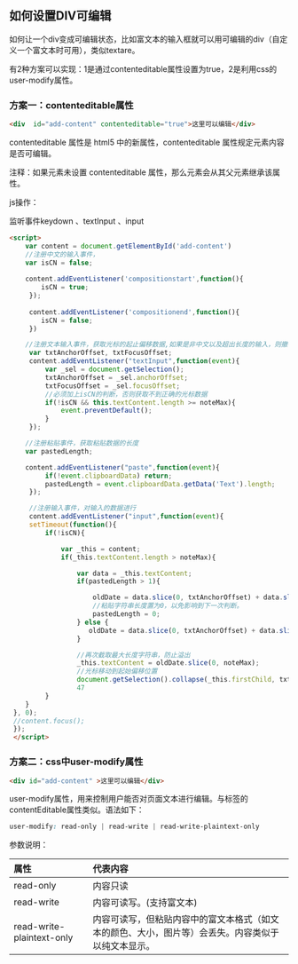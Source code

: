 ## 如何设置DIV可编辑

如何让一个div变成可编辑状态，比如富文本的输入框就可以用可编辑的div（自定义一个富文本时可用），类似textare。  

有2种方案可以实现：1是通过contenteditable属性设置为true，2是利用css的user-modify属性。

### **方案一：contenteditable属性**

```html
<div  id="add-content" contenteditable="true">这里可以编辑</div>
```

contenteditable 属性是 html5 中的新属性，contenteditable 属性规定元素内容是否可编辑。

注释：如果元素未设置 contenteditable 属性，那么元素会从其父元素继承该属性。

js操作：

监听事件keydown 、textInput 、input

```html
<script>
 	var content = document.getElementById('add-content')
 	//注册中文的输入事件，
 	var isCN = false;
 	
	content.addEventListener('compositionstart',function(){
		isCN = true;
	 });
	 
	 content.addEventListener('compositionend',function(){
	 	isCN = false;
	 })

 	//注册文本输入事件，获取光标的起止偏移数据,如果是非中文以及超出长度的输入，则撤销本次操作
	 var txtAnchorOffset, txtFocusOffset;
	 content.addEventListener("textInput",function(event){
		 var _sel = document.getSelection();
		 txtAnchorOffset = _sel.anchorOffset;
		 txtFocusOffset = _sel.focusOffset;
		 //必须加上isCN的判断，否则获取不到正确的光标数据
		 if(!isCN && this.textContent.length >= noteMax){
			 event.preventDefault();
		 }
	 });

	//注册粘贴事件，获取粘贴数据的长度
 	var pastedLength; 

 	content.addEventListener("paste",function(event){
		 if(!event.clipboardData) return;
		 pastedLength = event.clipboardData.getData('Text').length;
	 });

	 //注册输入事件，对输入的数据进行
	 content.addEventListener("input",function(event){
	 setTimeout(function(){
		 if(!isCN){

			 var _this = content;
			 if(_this.textContent.length > noteMax){

				 var data = _this.textContent;
				 if(pastedLength > 1){

					 oldDate = data.slice(0, txtAnchorOffset) + data.slice(txtFocusOffset+pastedLength, data.length);
					 //粘贴字符串长度置为0，以免影响到下一次判断。
					 pastedLength = 0;
				 } else {
					oldDate = data.slice(0, txtAnchorOffset) + data.slice(txtFocusOffset, data.length);
				 }

				 //再次截取最大长度字符串，防止溢出
				 _this.textContent = oldDate.slice(0, noteMax);
				 //光标移动到起始偏移位置
				 document.getSelection().collapse(_this.firstChild, txtAnchorOffset);
				 47
		 }
 	}
 }, 0);
 //content.focus(); 
 });
 </script>
```

### **方案二：css中user-modify属性**

```html
<div id="add-content" >这里可以编辑</div>
```

user-modify属性，用来控制用户能否对页面文本进行编辑。与标签的contentEditable属性类似。语法如下：  

```css
user-modify: read-only | read-write | read-write-plaintext-only
```

参数说明：

| 属性 | 代表内容 |
| :-----| :-----|
| read-only | 内容只读 | 
| read-write  | 内容可读写。(支持富文本) | 
| read-write-plaintext-only | 内容可读写，但粘贴内容中的富文本格式（如文本的颜色、大小，图片等）会丢失。内容类似于以纯文本显示。|